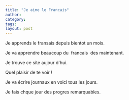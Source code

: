 ```yaml
---
title: "Je aime le Francais"
author:
category: 
tags: 
layout: post
---
```

Je apprends le fransais depuis bientot un mois.

Je va apprendre beaucoup du  francais  des maintenant.

Je trouve ce site aujour d'hui.

Quel plaisir de te voir !

Je va écrire journaux en voici tous les jours.

Je fais chque jour des progres remarquables. 

